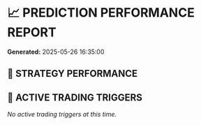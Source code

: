 # 📈 PREDICTION PERFORMANCE REPORT
**Generated:** 2025-05-26 16:35:00

## 🎯 STRATEGY PERFORMANCE

## 🚨 ACTIVE TRADING TRIGGERS

*No active trading triggers at this time.*
